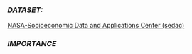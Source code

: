 ### ***DATASET:***
[NASA-Socioeconomic Data and Applications Center (sedac)](https://sedac.ciesin.columbia.edu/)
### ***IMPORTANCE***

